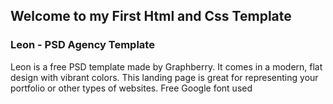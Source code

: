 ## Welcome to my First Html and Css Template

### Leon - PSD Agency Template
Leon is a free PSD template made by Graphberry. It comes in a modern, flat design with vibrant colors. This landing page is great for representing your portfolio or other types of websites. Free Google font used
